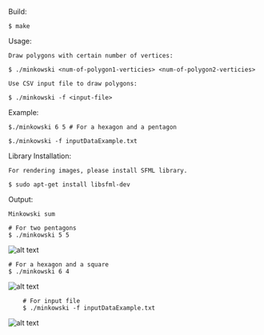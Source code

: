 
Build:
	
	$ make

Usage:

	Draw polygons with certain number of vertices:

	$ ./minkowski <num-of-polygon1-verticies> <num-of-polygon2-verticies>
	
	Use CSV input file to draw polygons:
	
	$ ./minkowski -f <input-file>
	
Example:

	$./minkowski 6 5 # For a hexagon and a pentagon

	$./minkowski -f inputDataExample.txt

Library Installation:

	For rendering images, please install SFML library.

	$ sudo apt-get install libsfml-dev

Output: 

	Minkowski sum

	# For two pentagons
	$ ./minkowski 5 5 

![alt text](https://github.com/bilalnurhusien/MinkowskiSum/blob/master/images/MinkowskiDiffPentagon.png)

	# For a hexagon and a square
	$ ./minkowski 6 4 

![alt text](https://github.com/bilalnurhusien/MinkowskiSum/blob/master/images/MinkowskiDiffSquareHexagon.png)

        # For input file
        $ ./minkowski -f inputDataExample.txt

![alt text](https://github.com/bilalnurhusien/MinkowskiSum/blob/master/images/MinkowskiDiffInputExample.png)
